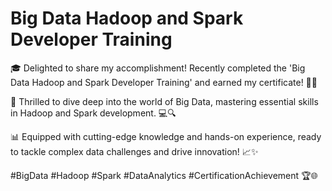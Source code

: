 # Big Data Hadoop and Spark Developer Training
🎓 Delighted to share my accomplishment! Recently completed the 'Big Data Hadoop and Spark Developer Training' and earned my certificate! 🚀💡

🌟 Thrilled to dive deep into the world of Big Data, mastering essential skills in Hadoop and Spark development. 💻🔍

📊 Equipped with cutting-edge knowledge and hands-on experience, ready to tackle complex data challenges and drive innovation! 📈✨

#BigData #Hadoop #Spark #DataAnalytics #CertificationAchievement 🏆🌐
